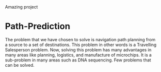 Amazing project
# Path-Prediction
The problem that we have chosen to solve is navigation path planning from a source to a set of destinations. This problem in other words is a Travelling Salesperson problem. Now, solving this problem has many advantages in many areas like planning, logistics, and manufacture of microchips. It is a sub-problem in many areas such as DNA sequencing. Few problems that can be solved.
